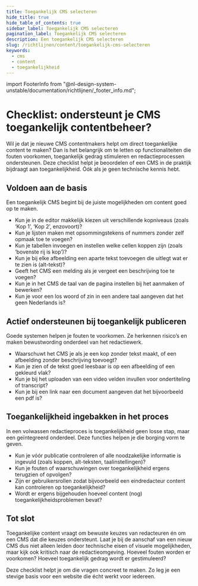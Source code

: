 ```yaml
---
title: Toegankelijk CMS selecteren
hide_title: true
hide_table_of_contents: true
sidebar_label: Toegankelijk CMS selecteren
pagination_label: Toegankelijk CMS selecteren
description: Een toegankelijk CMS selecteren
slug: /richtlijnen/content/toegankelijk-cms-selecteren
keywords:
  - cms
  - content
  - toegankelijkheid
---
```


<!-- @license CC0-1.0 -->

import FooterInfo from "@nl-design-system-unstable/documentation/richtlijnen/\_footer_info.md";

# Checklist: ondersteunt je CMS toegankelijk contentbeheer?

Wil je dat je nieuwe CMS contentmakers helpt om direct toegankelijke content te maken? Dan is het belangrijk om te letten op functionaliteiten die fouten voorkomen, toegankelijk gedrag stimuleren en redactieprocessen ondersteunen. Deze checklist helpt je beoordelen of een CMS in de praktijk bijdraagt aan toegankelijkheid. Óók als je geen technische kennis hebt.

## Voldoen aan de basis

Een toegankelijk CMS begint bij de juiste mogelijkheden om content goed op te maken.

- Kun je in de editor makkelijk kiezen uit verschillende kopniveaus (zoals ‘Kop 1’, ‘Kop 2’, enzovoort)?
- Kun je lijsten maken met opsommingstekens of nummers zonder zelf opmaak toe te voegen?
- Kun je tabellen invoegen en instellen welke cellen koppen zijn (zoals ‘bovenste rij is kop’)?
- Kun je bij elke afbeelding een aparte tekst toevoegen die uitlegt wat er te zien is (alt-tekst)?
- Geeft het CMS een melding als je vergeet een beschrijving toe te voegen?
- Kun je in het CMS de taal van de pagina instellen bij het aanmaken of bewerken?
- Kun je voor een los woord of zin in een andere taal aangeven dat het geen Nederlands is?

## Actief ondersteunen bij toegankelijk publiceren

Goede systemen helpen je fouten te voorkomen. Ze herkennen risico’s en maken bewustwording onderdeel van het redactiewerk.

- Waarschuwt het CMS je als je een kop zonder tekst maakt, of een afbeelding zonder beschrijving toevoegt?
- Kun je zien of de tekst goed leesbaar is op een afbeelding of een gekleurd vlak?
- Kun je bij het uploaden van een video velden invullen voor ondertiteling of transcript?
- Kun je bij een link naar een document aangeven dat het bijvoorbeeld een pdf is?

## Toegankelijkheid ingebakken in het proces

In een volwassen redactieproces is toegankelijkheid geen losse stap, maar een geïntegreerd onderdeel. Deze functies helpen je die borging vorm te geven.

- Kun je vóór publicatie controleren of alle noodzakelijke informatie is ingevuld (zoals koppen, alt-teksten, taalinstellingen)?
- Kun je fouten of waarschuwingen over toegankelijkheid ergens terugzien of opvolgen?
- Zijn er gebruikersrollen zodat bijvoorbeeld een eindredacteur content kan controleren op toegankelijkheid?
- Wordt er ergens bijgehouden hoeveel content (nog) toegankelijkheidsproblemen bevat?

## Tot slot

Toegankelijke content vraagt om bewuste keuzes van redacteuren én om een CMS dat die keuzes ondersteunt. Laat je bij de aanschaf van een nieuw CMS dus niet alleen leiden door technische eisen of visuele mogelijkheden, maar kijk ook kritisch naar de redactieomgeving. Hoeveel fouten worden er voorkomen? Hoeveel toegankelijk gedrag wordt er gestimuleerd?

Deze checklist helpt je om die vragen concreet te maken. Zo leg je een stevige basis voor een website die écht werkt voor iedereen.

<FooterInfo />
